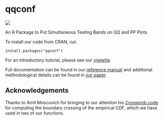 # qqconf

![](https://cranlogs.r-pkg.org/badges/grand-total/qqconf?color=green)

An R Package to Put Simultaneous Testing Bands on QQ and PP Plots

To install our code from CRAN, run

```
install.packages("qqconf")
```

For an introductory tutorial, please see our [vignette](https://cloud.r-project.org/web/packages/qqconf/vignettes/qqconf_introduction.html).

Full documentation can be found in our [reference manual](https://cloud.r-project.org/web/packages/qqconf/qqconf.pdf) and additional methodological details can be found in [our paper](https://arxiv.org/abs/2111.15082).

## Acknowledgements

Thanks to Amit Moscovich for bringing to our attention his [Crossprob code](https://github.com/mosco/crossing-probability) for computing the boundary crossing of the empirical CDF, which we have used in two of our functions.
